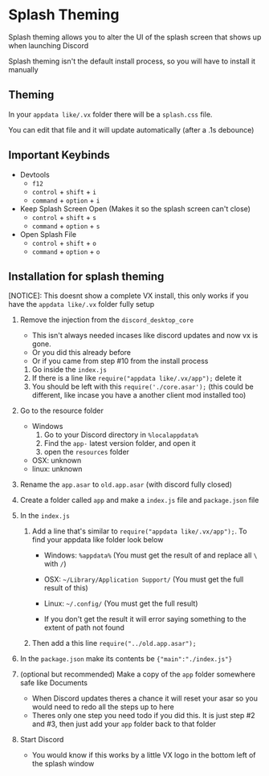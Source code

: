 # Splash Theming
Splash theming allows you to alter the UI of the splash screen that shows up when launching Discord

Splash theming isn't the default install process, so you will have to install it manually

## Theming
In your `appdata like/.vx` folder there will be a `splash.css` file. 

You can edit that file and it will update automatically (after a .1s debounce)

## Important Keybinds
* Devtools
    * `f12`
    * `control` + `shift` + `i`
    * `command` + `option` + `i`
* Keep Splash Screen Open (Makes it so the splash screen can't close)
    * `control` + `shift` + `s`
    * `command` + `option` + `s`
* Open Splash File
    * `control` + `shift` + `o`
    * `command` + `option` + `o`

## Installation for splash theming
[NOTICE]: This doesnt show a complete VX install, this only works if you have the `appdata like/.vx` folder fully setup

1. Remove the injection from the `discord_desktop_core`
    * This isn't always needed incases like discord updates and now vx is gone.
    * Or you did this already before
    * Or if you came from step #10 from the install process

    1. Go inside the `index.js`
    2. If there is a line like `require("appdata like/.vx/app");` delete it
    3. You should be left with this `require('./core.asar');` (this could be different, like incase you have a another client mod installed too)

2. Go to the resource folder
    * Windows
        1. Go to your Discord directory in `%localappdata%`
        2. Find the `app-` latest version folder, and open it
        3. open the `resources` folder
    * OSX: unknown
    * linux: unknown

3. Rename the `app.asar` to `old.app.asar` (with discord fully closed)

4. Create a folder called `app` and make a `index.js` file and `package.json` file

5. In the `index.js` 
    1. Add a line that's similar to `require("appdata like/.vx/app");`. To find your appdata like folder look below
        * Windows: `%appdata%` (You must get the result of and replace all `\` with `/`)
        * OSX: `~/Library/Application Support/` (You must get the full result of this)
        * Linux: `~/.config/` (You must get the full result)

        * If you don't get the result it will error saying something to the extent of path not found
    2. Then add a this line `require("../old.app.asar");`
  
6. In the `package.json` make its contents be `{"main":"./index.js"}`

7. (optional but recommended) Make a copy of the `app` folder somewhere safe like Documents
    * When Discord updates theres a chance it will reset your asar so you would need to redo all the steps up to here
    * Theres only one step you need todo if you did this. It is just step #2 and #3, then just add your `app` folder back to that folder

8. Start Discord
    * You would know if this works by a little VX logo in the bottom left of the splash window